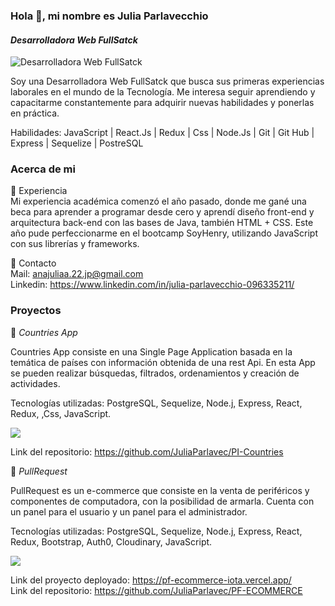 ### Hola 👋, mi nombre es Julia Parlavecchio
#### *Desarrolladora Web FullSatck*
![*Desarrolladora Web FullSatck*](https://res.cloudinary.com/juliap/image/upload/v1663095571/ecommerce/linked_k2itad.png)

Soy una Desarrolladora Web FullSatck que busca sus primeras experiencias laborales en el mundo de la Tecnología. Me interesa seguir aprendiendo y capacitarme constantemente para adquirir nuevas habilidades y ponerlas en práctica.

Habilidades:  JavaScript | React.Js | Redux | Css | Node.Js | Git | Git Hub | Express | Sequelize | PostreSQL

### Acerca de mi
📌 Experiencia <br>
Mi experiencia académica comenzó el año pasado, donde me gané una beca para aprender a programar desde cero y aprendí diseño front-end y arquitectura back-end con las bases de Java, también HTML + CSS. Este año pude perfeccionarme en el bootcamp SoyHenry, utilizando JavaScript con sus librerías y frameworks.

📌 Contacto <br>
Mail: anajuliaa.22.jp@gmail.com <br>
Linkedin: https://www.linkedin.com/in/julia-parlavecchio-096335211/

### Proyectos
📌 *Countries App* <br>

Countries App consiste en una Single Page Application basada en la temática de países con información obtenida de una rest Api. En esta App se pueden realizar búsquedas, filtrados, ordenamientos y creación de actividades.<br>

Tecnologías utilizadas: PostgreSQL, Sequelize, Node.j, Express, React, Redux, ,Css, JavaScript.<br>

![](https://res.cloudinary.com/juliap/image/upload/v1663099706/ecommerce/pi_a3mcry.jpg)<br>

Link del repositorio: https://github.com/JuliaParlavec/PI-Countries<br>

📌 *PullRequest* <br>

PullRequest es un e-commerce que consiste en la venta de periféricos y componentes de computadora, con la posibilidad de armarla. Cuenta con un panel para el usuario y un panel para el administrador.<br>

Tecnologías utilizadas: PostgreSQL, Sequelize, Node.j, Express, React, Redux, Bootstrap, Auth0, Cloudinary, JavaScript.<br>

![](https://res.cloudinary.com/juliap/image/upload/v1663097164/ecommerce/pull2_oq4dqm.jpg)<br>

Link del proyecto deployado: https://pf-ecommerce-iota.vercel.app/<br>
Link del repositorio: https://github.com/JuliaParlavec/PF-ECOMMERCE<br>


<!--
**JuliaParlavec/JuliaParlavec** is a ✨ _special_ ✨ repository because its `README.md` (this file) appears on your GitHub profile.

Here are some ideas to get you started:

- 🔭 I’m currently working on ...
- 🌱 I’m currently learning ...
- 👯 I’m looking to collaborate on ...
- 🤔 I’m looking for help with ...
- 💬 Ask me about ...
- 📫 How to reach me: ...
- 😄 Pronouns: ...
- ⚡ Fun fact: ...
-->

